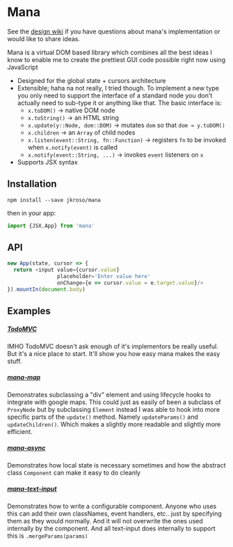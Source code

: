 # Mana

See the [design wiki](https://www.notion.so/FvxeqQWVRJeop) if you have questions about mana's implementation or would like to share ideas.

Mana is a virtual DOM based library which combines all the best ideas I know to enable me to create the prettiest GUI code possible right now using JavaScript

- Designed for the global state + cursors architecture
- Extensible; haha na not really, I tried though. To implement a new type you only need to support the interface of a standard node you don't actually need to sub-type it or anything like that. The basic interface is:
  - `x.toDOM()` → native DOM node
  - `x.toString()` → an HTML string
  - `x.update(y::Node, dom::DOM)` → mutates `dom` so that `dom ≈ y.toDOM()`
  - `x.children` → an `Array` of child nodes
  - `x.listen(event::String, fn::Function)` → registers `fn` to be invoked when `x.notify(event)` is called
  - `x.notify(event::String, ...)` → invokes `event` listeners on `x`
- Supports JSX syntax

## Installation

`npm install --save jkroso/mana`

then in your app:

```js
import {JSX,App} from 'mana'
```

## API

```js
new App(state, cursor => {
  return <input value={cursor.value}
                placeholder='Enter value here'
                onChange={e => cursor.value = e.target.value}/>
}).mountIn(document.body)
```

## Examples

##### [TodoMVC](//github.com/jsiom/todomvc)

IMHO TodoMVC doesn't ask enough of it's implementors be really useful. But it's a nice place to start. It'll show you how easy mana makes the easy stuff.

##### [mana-map](//github.com/jkroso/mana-map)

Demonstrates subclassing a "div" element and using lifecycle hooks to integrate with google maps. This could just as easily of been a subclass of `ProxyNode` but by subclassing `Element` instead I was able to hook into more specific parts of the `update()` method. Namely `updateParams()` and `updateChildren()`. Which makes a slightly more readable and slightly more efficient.

##### [mana-async](//github.com/jkroso/mana-async)

Demonstrates how local state is necessary sometimes and how the abstract class `Component` can make it easy to do cleanly

##### [mana-text-input](//github.com/jsiom/text-input)

Demonstrates how to write a configurable component. Anyone who uses this can add their own classNames, event handlers, etc.. just by specifying them as they would normally. And it will not overwrite the ones used internally by the component. And all text-input does internally to support this is `.mergeParams(params)`
